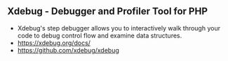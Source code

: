 ## Xdebug - Debugger and Profiler Tool for PHP
- Xdebug's step debugger allows you to interactively walk through your code to debug control flow and examine data structures.
- https://xdebug.org/docs/
- https://github.com/xdebug/xdebug